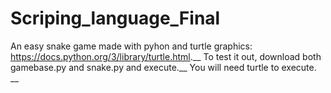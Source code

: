 # Scriping_language_Final
An easy snake game made with pyhon and turtle graphics: https://docs.python.org/3/library/turtle.html.__
To test it out, download both gamebase.py and snake.py and execute.__
You will need turtle to execute. __
